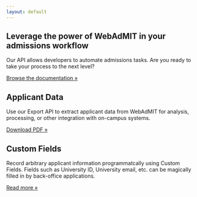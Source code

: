 ```yaml
---
layout: default
---
```


<div class="jumbotron">
  <div class="container">
    <h2>Leverage the power of WebAdMIT in your admissions workflow</h2>
    <p>Our API allows developers to automate admissions tasks.  Are you ready to take your process to the next level?</p>
    <p><a class="btn btn-primary btn-lg" href="v1.html" role="button">Browse the documentation &raquo;</a></p>
  </div>
</div>

<div class="container">
  <div class="row">
    <div class="col-md-6">
      <h2>Applicant Data</h2>
      <p>Use our Export API to extract applicant data from WebAdMIT for analysis, processing, or other integration with on-campus systems.</p>
      <p><a class="btn btn-default" href="http://help.webadmit.org/webadmit2016/documents/WebAdMIT_Export_Manager_API.pdf" role="button">Download PDF &raquo;</a></p>
    </div>
    <div class="col-md-6">
      <h2>Custom Fields</h2>
      <p>Record arbitrary applicant information programmatcally using Custom Fields.  Fields such as University ID, University email, etc. can be magically filled in by back-office applications.</p>
      <p><a class="btn btn-default" href="v1.html" role="button">Read more &raquo;</a></p>
    </div>
  </div>
</div>
